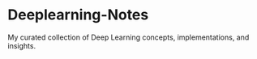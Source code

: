 # Deeplearning-Notes
My curated collection of Deep Learning concepts, implementations, and insights.
